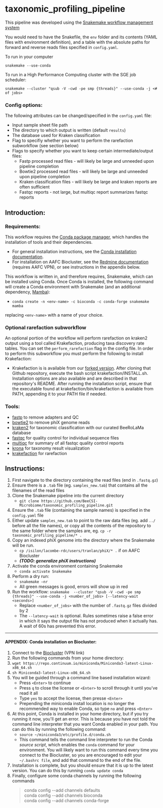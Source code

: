 # taxonomic_profiling_pipeline


This pipeline was developed using the [Snakemake workflow management system](https://snakemake.readthedocs.io/en/stable/)

You would need to have the Snakefile, the `env` folder and its contents (YAML files with environment definition), and a table with the absolute paths for forward and reverse reads files specified in `config.yaml`.

To run in your computer

`snakemake --use-conda`

To run in a High Performance Computing cluster with the SGE job scheduler:

`snakemake --cluster "qsub -V -cwd -pe smp {threads}" --use-conda -j <# of jobs>`

### Config options:
The following attributes can be changed/specified in the `config.yaml` file:  
- Input sample sheet file path  
- The directory to which output is written (default `results`)  
- The database used for Kraken classification
- Flag to specifiy whether you want to perform the rarefaction subworkflow (see section below)
- Flags to specify whether you want to keep certain intermediate/output files:  
    - Fastp processed read files - will likely be large and unneeded upon pipeline completion
    - Bowtie2 processed read files - will likely be large and unneeded upon pipeline completion
    - Kraken classification files - will likely be large and kraken reports are often sufficient
    - Fastqc reports - not large, but multiqc report summarizes fastqc reports

## Introduction:
### Requirements:
This workflow requires the [Conda package manager](https://docs.conda.io/en/latest/), which handles the installation of tools and their dependencies.
- For general installation instructions, see the [Conda installation documentation](https://conda.io/projects/conda/en/latest/user-guide/install/index.html).
- For installation on AAFC Biocluster, see the [Redmine documentation](https://redmine.biodiversity.agr.gc.ca/projects/biocluster/wiki/Installing_Conda) (requires AAFC VPN), or see instructions in the appendix below.

This workflow is written in, and therefore requires, Snakemake, which can be installed using Conda. Once Conda is installed, the following command will create a Conda environment with Snakemake (and an additional dependency, [Mamba](https://github.com/mamba-org/mamba)):
- `conda create -n <env-name> -c bioconda -c conda-forge snakemake mamba`

replacing `<env-name>` with a name of your choice.

### Optional rarefaction subworkflow
An optional portion of the workflow will perform rarefaction on kraken2 output using a tool called Krakefaction, producing taxa discovery rate tables. You can set the `perform_rarefaction` flag in the config file. In order to perform this subworkflow you must perform the following to install Krakefaction:  
- Krakefaction is is available from our [forked version](https://github.com/BeeCSI-Microbiome/krakefaction?organization=BeeCSI-Microbiome&organization=BeeCSI-Microbiome). After cloning that Github repository, execute the bash script krakefaction/INSTALL.sh. Installation options are also available and are described in that repository's README. After running the installation script, ensure that the executable found at krakefaction/bin/krakefaction is available from PATH, appending it to your PATH file if needed.

### Tools:
- [fastp](https://github.com/OpenGene/fastp) to remove adapters and QC
- [bowtie2](https://github.com/BenLangmead/bowtie2) to remove phiX genome reads
- [kraken2](https://github.com/DerrickWood/kraken2/wiki) for taxonomic classification with our curated BeeRoLaMa database
- [fastqc](https://www.bioinformatics.babraham.ac.uk/projects/fastqc/) for quality control for individual sequence files
- [multiqc](https://github.com/ewels/MultiQC) for summary of all fastqc quality control reports
- [krona](https://github.com/marbl/Krona/wiki) for taxonomy result visualization
- [krakefaction](https://github.com/BeeCSI-Microbiome/krakefaction?organization=BeeCSI-Microbiome&organization=BeeCSI-Microbiome) for rarefaction


## Instructions:
1.	First navigate to the directory containing the read files (end in `.fastq.gz`)
2.	Ensure there is a `.tab` file (eg. `samples_new.tab`) that contains all the filenames of the read files
3.	Clone the Snakemake pipeline into the current directory
    - `git clone https://github.com/BeeCSI-Microbiome/taxonomic_profiling_pipeline.git`
4.	Ensure the `.tab` file (containing the sample names) is specified in the `config.yaml` file
5.	Either update `samples_new.tab` to point to the raw data files (eg. add `../` before all the file names), or copy all the contents of the repository to the same folder where the samples are, eg. `cp -r taxonomic_profiling_pipeline/* .`
6.	Copy an indexed phiX genome into the directory where the Snakemake will be run. 
    - `cp /isilon/lacombe-rdc/users/tranlan/phiX/* .` if on AAFC Biocluster
    - ***(TODO: generalize phiX instructions)***
7.	Activate the conda environment containing Snakemake
    - `conda activate Snakemake`
8.	Perform a dry run: 
    - `snakemake –nr`
    - All green messages is good, errors will show up in red
9.	Run the workflow: `snakemake  --cluster "qsub -V -cwd -pe smp {threads}" --use-conda -j <number_of_jobs> [--latency-wait <seconds>]`
    - Replace `<number_of_jobs>` with the number of `.fastq.gz` files divided by 2
    - The `--latency-wait` is optional. Rules sometimes raise a false error in which it says the output file has not produced when it actually has. A wait of 60s has prevented this error.

---

#### APPENDIX: Conda installation on Biocluster:
1.  Connect to the [Biocluster](https://redmine.biodiversity.agr.gc.ca/projects/biocluster/wiki/Connecting_to_the_biocluster) (VPN link)
2.  Run the following commands from your home directory:  
3. `wget https://repo.continuum.io/miniconda/Miniconda3-latest-Linux-x86_64.sh`  
4. `sh Miniconda3-latest-Linux-x86_64.sh`  
5. You will be guided through a command line based installation wizard:  
    - Press `<Enter>` to continue  
    - Press `q` to close the license or `<Enter>` to scroll through it until you've read it all  
    - Type `yes` to accept the license, then presse `<Enter>`  
    - Prepending the miniconda install location is no longer the recommended way to enable Conda, so type `no` and press `<Enter>`  
6. At this point, Conda is installed in your home directory, but if you try running it now, you'll get an error. This is because you have not told the command line interpreter that you want Conda enabled in your path. You can do this by running the following command:  
    - `source ~/miniconda3/etc/profile.d/conda.sh`  
    - This command tells the command line interpreter to run the Conda _source script_, which enables the `conda` command for your environment. You will likely want to run this command every time you connect to the Biocluster, so you are encouraged to edit your `~/.bashrc file`, and add that command to the end of the file.  
7. Installation is complete, but you should ensure that it is up to the latest version. You can do this by running `conda update conda`  
8. Finally, configure some conda channels by running the following commands  
    > conda config --add channels defaults  
    > conda config --add channels bioconda  
    > conda config --add channels conda-forge
